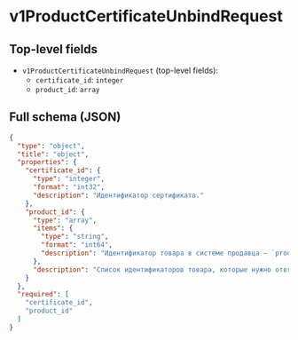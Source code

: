 # v1ProductCertificateUnbindRequest

## Top-level fields
- `v1ProductCertificateUnbindRequest` (top-level fields):
  - `certificate_id`: `integer`
  - `product_id`: `array`

## Full schema (JSON)
```json
{
  "type": "object",
  "title": "object",
  "properties": {
    "certificate_id": {
      "type": "integer",
      "format": "int32",
      "description": "Идентификатор сертификата."
    },
    "product_id": {
      "type": "array",
      "items": {
        "type": "string",
        "format": "int64",
        "description": "Идентификатор товара в системе продавца — `product_id`."
      },
      "description": "Список идентификаторов товара, которые нужно отвязать от сертификата."
    }
  },
  "required": [
    "certificate_id",
    "product_id"
  ]
}
```

